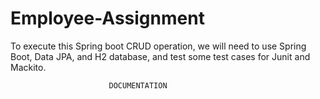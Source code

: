 # Employee-Assignment
To execute this Spring boot CRUD operation, we will need to use Spring Boot, Data JPA, and H2 database, and test some test cases for Junit and Mackito.
                    
                          
                          DOCUMENTATION

